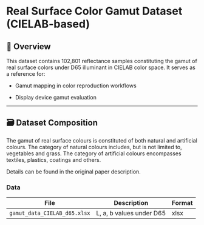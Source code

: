 # Real Surface Color Gamut Dataset (CIELAB-based)

## 📌 Overview  
This dataset contains 102,801 reflectance samples constituting the gamut of real surface colors under D65 illuminant in CIELAB color space. It serves as a reference for:

- Gamut mapping in color reproduction workflows    

- Display device gamut evaluation 
---

## 🗃 Dataset Composition  
The gamut of real surface colours is constituted of both natural and artificial colours. The category of natural colours includes, but is not limited to, vegetables and grass. The category of artificial colours encompasses textiles, plastics, coatings and others.

Details can be found in the original paper description.

### **Data**  
| File                     | Description                          | Format     |  
|--------------------------|--------------------------------------|------------|  
| `gamut_data_CIELAB_d65.xlsx` | L, a, b values under D65       | xlsx       |  
